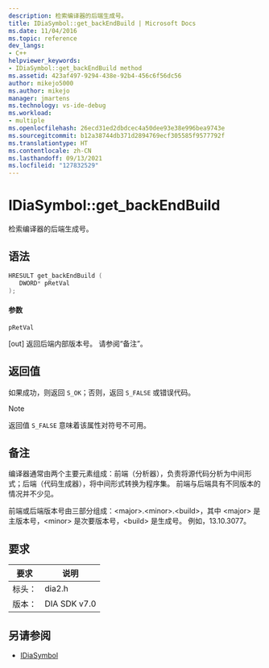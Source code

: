 ```yaml
---
description: 检索编译器的后端生成号。
title: IDiaSymbol::get_backEndBuild | Microsoft Docs
ms.date: 11/04/2016
ms.topic: reference
dev_langs:
- C++
helpviewer_keywords:
- IDiaSymbol::get_backEndBuild method
ms.assetid: 423af497-9294-438e-92b4-456c6f56dc56
author: mikejo5000
ms.author: mikejo
manager: jmartens
ms.technology: vs-ide-debug
ms.workload:
- multiple
ms.openlocfilehash: 26ecd31ed2dbdcec4a50dee93e38e996bea9743e
ms.sourcegitcommit: b12a38744db371d2894769ecf305585f9577792f
ms.translationtype: HT
ms.contentlocale: zh-CN
ms.lasthandoff: 09/13/2021
ms.locfileid: "127832529"
---
```

# <a name="idiasymbolget_backendbuild"></a>IDiaSymbol::get_backEndBuild
检索编译器的后端生成号。

## <a name="syntax"></a>语法

```C++
HRESULT get_backEndBuild ( 
   DWORD* pRetVal
);
```

#### <a name="parameters"></a>参数
 `pRetVal`

[out] 返回后端内部版本号。 请参阅“备注”。

## <a name="return-value"></a>返回值
 如果成功，则返回 `S_OK`；否则，返回 `S_FALSE` 或错误代码。

> [!NOTE]
> 返回值 `S_FALSE` 意味着该属性对符号不可用。

## <a name="remarks"></a>备注
 编译器通常由两个主要元素组成：前端（分析器），负责将源代码分析为中间形式；后端（代码生成器），将中间形式转换为程序集。 前端与后端具有不同版本的情况并不少见。

 前端或后端版本号由三部分组成：\<major>.\<minor>.\<build>，其中 \<major> 是主版本号，\<minor> 是次要版本号，\<build> 是生成号。 例如，13.10.3077。

## <a name="requirements"></a>要求

|要求|说明|
|-----------------|-----------------|
|标头：|dia2.h|
|版本：|DIA SDK v7.0|

## <a name="see-also"></a>另请参阅
- [IDiaSymbol](../../debugger/debug-interface-access/idiasymbol.md)
